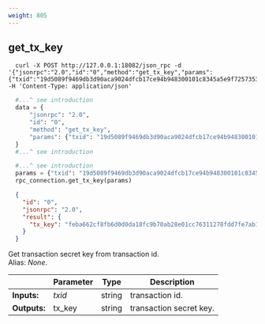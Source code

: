 ```yaml
---
weight: 805
---
```


## **get_tx_key**

```shell
  curl -X POST http://127.0.0.1:18082/json_rpc -d '{"jsonrpc":"2.0","id":"0","method":"get_tx_key","params":{"txid":"19d5089f9469db3d90aca9024dfcb17ce94b948300101c8345a5e9f7257353be"}}' -H 'Content-Type: application/json'
```
```python
  #...^ see introduction
  data = {
      "jsonrpc": "2.0",
      "id": "0",
      "method": "get_tx_key",
      "params": {"txid": "19d5089f9469db3d90aca9024dfcb17ce94b948300101c8345a5e9f7257353be"},
  }
  #...^ see introduction
```
```py
  #...^ see introduction
  params = {"txid": "19d5089f9469db3d90aca9024dfcb17ce94b948300101c8345a5e9f7257353be"}
  rpc_connection.get_tx_key(params)
```
```json
  {
    "id": "0",
    "jsonrpc": "2.0",
    "result": {
      "tx_key": "feba662cf8fb6d0d0da18fc9b70ab28e01cc76311278fdd7fe7ab16360762b06"
    }
  }
```
Get transaction secret key from transaction id.  
Alias: *None*.  

|             | Parameter | Type   | Description
| ---         | ---       | ---    | ---
|**Inputs:**  | *txid*    | string | transaction id.
|**Outputs:** | tx_key    | string | transaction secret key.
